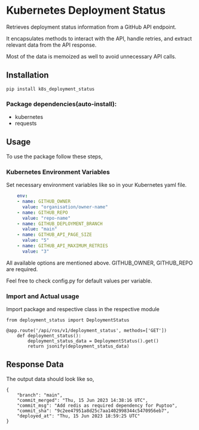 # Kubernetes Deployment Status

Retrieves deployment status information from a GitHub API endpoint. 

It encapsulates methods to interact with the API, handle retries, and extract relevant data from the API response.

Most of the data is memoized as well to avoid unnecessary API calls.

## Installation

```shell
pip install k8s_deployment_status
```
### Package dependencies(auto-install):

- kubernetes
- requests

## Usage

To use the package follow these steps,

### Kubernetes Environment Variables

Set necessary environment variables like so in your Kubernetes yaml file.

```yaml
    env:
    - name: GITHUB_OWNER
      value: "organisation/owner-name"
    - name: GITHUB_REPO
      value: "repo-name"
    - name: GITHUB_DEPLOYMENT_BRANCH
      value: "main"
    - name: GITHUB_API_PAGE_SIZE
      value: "5"
    - name: GITHUB_API_MAXIMUM_RETRIES
      value: "3"
```
All available options are mentioned above. GITHUB_OWNER, GITHUB_REPO are required.

Feel free to check config.py for default values per variable.

### Import and Actual usage

Import package and respective class in the respective module

```commandline
from deployment_status import DeploymentStatus

@app.route('/api/ros/v1/deployment_status', methods=['GET'])
    def deployment_status():
        deployment_status_data = DeploymentStatus().get()
        return jsonify(deployment_status_data)
```

## Response Data

The output data should look like so,

```commandline
{
    "branch": "main",
    "commit_merged": "Thu, 15 Jun 2023 14:38:16 UTC",
    "commit_msg": "Add redis as required dependency for Puptoo",
    "commit_sha": "9c2ee47951a8d25c7aa1402998344c5470956eb7",
    "deployed_at": "Thu, 15 Jun 2023 18:59:25 UTC"
}
```
